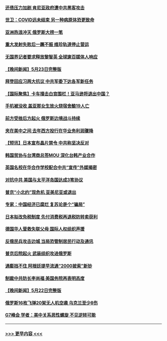 #### [还债压力加剧 肯尼亚政府遭中共黑客攻击](../pages/prog202/a103719001.md?t=05250043) 
#### [世卫：COVID远未结束 另一种病原体恐更致命](../pages/prog202/a103718997.md?t=05250043) 
#### [亚洲热浪冲天 俄罗斯大捞一笔](../pages/prog202/a103718993.md?t=05250043) 
#### [重大发射失败后一蹶不振 维珍轨道停止营运](../pages/prog202/a103718955.md?t=05250043) 
#### [无国界记者要求释放黎智英 全球逾百媒体人响应](../pages/prog202/a103718952.md?t=05250043) 
#### [【晚间新闻】5月23日完整版](../pages/prog202/a103718828.md?t=05250043) 
#### [拜登回应习两大抗议 中共军委下达各军新任务](../pages/prog202/a103718814.md?t=05250043) 
#### [【国际聚焦】卡车撞击白宫围栏！亚马逊将退出中国？](../pages/prog202/a103718820.md?t=05250043) 
#### [手机被没收 盖亚那女生放火烧宿舍酿19人亡](../pages/prog202/a103718824.md?t=05250043) 
#### [前方受挫后方起火 俄罗斯边境战斗持续](../pages/prog202/a103718715.md?t=05250043) 
#### [夹在美中之间 去年西方投行在华业务利润骤降](../pages/prog202/a103718625.md?t=05250043) 
#### [【短讯】日本宣布晶片禁令 中共称坚决反对](../pages/prog202/a103718577.md?t=05250043) 
#### [韩国贸协与台湾商总签MOU 深化台韩产业合作](../pages/prog202/a103718585.md?t=05250043) 
#### [英国名校在华合作学校配合中共“宣传”外媒揭密](../pages/prog202/a103718513.md?t=05250043) 
#### [对抗中共 美国与太平洋岛国达成3笔协议](../pages/prog202/a103718380.md?t=05250043) 
#### [普京“小北约”现危机 亚美尼亚或退出](../pages/prog202/a103718376.md?t=05250043) 
#### [专家：中国经济已腐烂 复苏论是个“骗局”](../pages/prog202/a103718368.md?t=05250043) 
#### [日本拟改免税制度 先付消费税再退税防转卖获利](../pages/prog202/a103718329.md?t=05250043) 
#### [德国华人营救失联父母 国际人权组织声援](../pages/prog202/a103718317.md?t=05250043) 
#### [反俄民兵攻击边城 当局恐管制居民行动及通讯](../pages/prog202/a103718301.md?t=05250043) 
#### [普京后院起火 武装组织攻进俄罗斯](../pages/prog202/a103718286.md?t=05250043) 
#### [通膨挡不住 阿根廷提早流通“2000披索”新钞](../pages/prog202/a103718247.md?t=05250043) 
#### [制裁中共防长李尚福 美国务院再表明态度](../pages/prog202/a103718180.md?t=05250043) 
#### [【晚间新闻】5月22日完整版](../pages/prog202/a103718147.md?t=05250043) 
#### [俄罗斯16枚飞弹20架无人机空袭 乌克兰至少8伤](../pages/prog202/a103718157.md?t=05250043) 
#### [G7峰会 学者：美中关系恶性螺旋 不见逆转可能](../pages/prog202/a103718158.md?t=05250043) 

----
#### [ >>> 更早内容 <<< ](../indexes/prog202-earlier.md)
